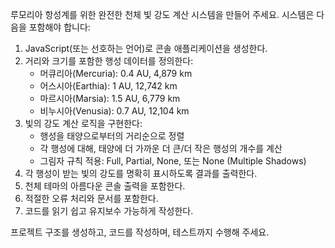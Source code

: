 루모리아 항성계를 위한 완전한 천체 빛 강도 계산 시스템을 만들어 주세요. 시스템은 다음을 포함해야 합니다:

1. JavaScript(또는 선호하는 언어)로 콘솔 애플리케이션을 생성한다.
2. 거리와 크기를 포함한 행성 데이터를 정의한다:
   - 머큐리아(Mercuria): 0.4 AU, 4,879 km
   - 어스시아(Earthia): 1 AU, 12,742 km
   - 마르시아(Marsia): 1.5 AU, 6,779 km
   - 비누시아(Venusia): 0.7 AU, 12,104 km
3. 빛의 강도 계산 로직을 구현한다:
   - 행성을 태양으로부터의 거리순으로 정렬
   - 각 행성에 대해, 태양에 더 가까운 더 큰/더 작은 행성의 개수를 계산
   - 그림자 규칙 적용: Full, Partial, None, 또는 None (Multiple Shadows)
4. 각 행성이 받는 빛의 강도를 명확히 표시하도록 결과를 출력한다.
5. 천체 테마의 아름다운 콘솔 출력을 포함한다.
6. 적절한 오류 처리와 문서를 포함한다.
7. 코드를 읽기 쉽고 유지보수 가능하게 작성한다.

프로젝트 구조를 생성하고, 코드를 작성하며, 테스트까지 수행해 주세요.